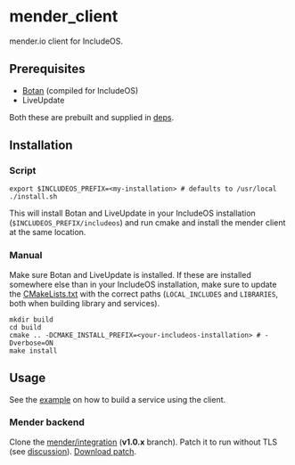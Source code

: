 # mender_client

mender.io client for IncludeOS.

## Prerequisites
* [Botan](https://github.com/randombit/botan) (compiled for IncludeOS)
* LiveUpdate

Both these are prebuilt and supplied in [deps](./deps).


## Installation

### Script

```
export $INCLUDEOS_PREFIX=<my-installation> # defaults to /usr/local
./install.sh
```

This will install Botan and LiveUpdate in your IncludeOS installation (`$INCLUDEOS_PREFIX/includeos`) and run cmake and install the mender client at the same location.

### Manual

Make sure Botan and LiveUpdate is installed. If these are installed somewhere else than in your IncludeOS installation, make sure to update the [CMakeLists.txt](./CMakeLists.txt) with the correct paths (`LOCAL_INCLUDES` and `LIBRARIES`, both when building library and services).

```
mkdir build
cd build
cmake .. -DCMAKE_INSTALL_PREFIX=<your-includeos-installation> # -Dverbose=ON
make install
```

## Usage

See the [example](./example) on how to build a service using the client.

### Mender backend

Clone the [mender/integration](https://github.com/mendersoftware/integration/tree/1.0.x) (**v1.0.x** branch). Patch it to run without TLS (see [discussion](https://groups.google.com/a/lists.mender.io/forum/#!topic/mender/9pwno7eoGKE)). [Download patch](https://groups.google.com/a/lists.mender.io/group/mender/attach/a242fd1cf6601/0001-no-ssl-export-minio-on-non-SSL-port.patch?part=0.1&authuser=1). 